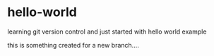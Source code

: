 # hello-world
learning git version control and just started with hello world example

this is something created for a new branch....
